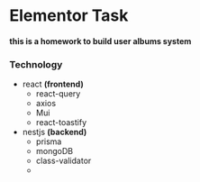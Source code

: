 # Elementor Task
#### this is a homework to build user albums system

### Technology

- react **(frontend)**
  - react-query
  - axios
  - Mui
  - react-toastify
- nestjs **(backend)**
  - prisma
  - mongoDB
  - class-validator
  - 